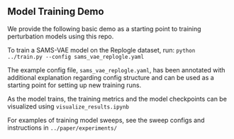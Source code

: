 ## Model Training Demo

We provide the following basic demo as a starting point to training perturbation models using this repo.

To train a SAMS-VAE model on the Replogle dataset, run:
`python ../train.py --config sams_vae_replogle.yaml`

The example config file, `sams_vae_replogle.yaml`, has been annotated with additional explanation regarding config structure
and can be used as a starting point for setting up new training runs.

As the model trains, the training metrics and the model checkpoints can be visualized using `visualize_results.ipynb`

For examples of training model sweeps, see the sweep configs and instructions in `../paper/experiments/`
